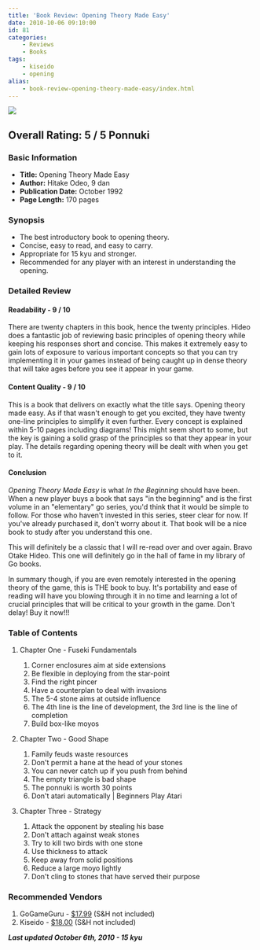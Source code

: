 ```yaml
---
title: 'Book Review: Opening Theory Made Easy'
date: 2010-10-06 09:10:00
id: 81
categories:
	- Reviews
	- Books
tags:
	- kiseido
	- opening
alias:
	- book-review-opening-theory-made-easy/index.html
---
```


![](/images/2010/10/opening-theory-made-easy-cover.jpg)

## Overall Rating: 5 / 5 Ponnuki

### Basic Information

* **Title:** Opening Theory Made Easy
* **Author:** Hitake Odeo, 9 dan
* **Publication Date:** October 1992
* **Page Length:** 170 pages

### Synopsis

* The best introductory book to opening theory.
* Concise, easy to read, and easy to carry.
* Appropriate for 15 kyu and stronger.
* Recommended for any player with an interest in understanding the opening.

<!-- more -->

### Detailed Review

#### Readability - 9 / 10

There are twenty chapters in this book, hence the twenty principles. Hideo does a fantastic job of reviewing basic principles of opening theory while keeping his responses short and concise. This makes it extremely easy to gain lots of exposure to various important concepts so that you can try implementing it in your games instead of being caught up in dense theory that will take ages before you see it appear in your game.

#### Content Quality - 9 / 10

This is a book that delivers on exactly what the title says. Opening theory made easy. As if that wasn't enough to get you excited, they have twenty one-line principles to simplify it even further. Every concept is explained within 5-10 pages including diagrams! This might seem short to some, but the key is gaining a solid grasp of the principles so that they appear in your play. The details regarding opening theory will be dealt with when you get to it.

#### Conclusion

_Opening Theory Made Easy_ is what _In the Beginning_ should have been. When a new player buys a book that says "in the beginning" and is the first volume in an "elementary" go series, you'd think that it would be simple to follow. For those who haven't invested in this series, steer clear for now. If you've already purchased it, don't worry about it. That book will be a nice book to study after you understand this one.

This will definitely be a classic that I will re-read over and over again. Bravo Otake Hideo. This one will definitely go in the hall of fame in my library of Go books.

In summary though, if you are even remotely interested in the opening theory of the game, this is THE book to buy. It's portability and ease of reading will have you blowing through it in no time and learning a lot of crucial principles that will be critical to your growth in the game. Don't delay! Buy it now!!!

### Table of Contents

1.  Chapter One - Fuseki Fundamentals

	1.  Corner enclosures aim at side extensions
	2.  Be flexible in deploying from the star-point
	3.  Find the right pincer
	4.  Have a counterplan to deal with invasions
	5.  The 5-4 stone aims at outside influence
	6.  The 4th line is the line of development, the 3rd line is the line of completion
	7.  Build box-like moyos

2.  Chapter Two - Good Shape

	1.  Family feuds waste resources
	2.  Don't permit a hane at the head of your stones
	3.  You can never catch up if you push from behind
	4.  The empty triangle is bad shape
	5.  The ponnuki is worth 30 points
	6.  Don't atari automatically | Beginners Play Atari

3.  Chapter Three - Strategy

	1.  Attack the opponent by stealing his base
	2.  Don't attach against weak stones
	3.  Try to kill two birds with one stone
	4.  Use thickness to attack
	5.  Keep away from solid positions
	6.  Reduce a large moyo lightly
	7.  Don't cling to stones that have served their purpose

### Recommended Vendors

1.  GoGameGuru - [$17.99](http://shop.gogameguru.com/opening-theory-made-easy/?acc=e4da3b7fbbce2345d7772b0674a318d5 "GoGameGuru Purchase Link for Opening Theory Made Easy") (S&amp;H not included)
2.  Kiseido - [$18.00](http://www.kiseido.com/go_books.htm "Kiseido Purchase Link") (S&amp;H not included)

**_Last updated October 6th, 2010 - 15 kyu_**